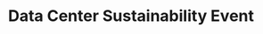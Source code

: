 ---
title: Data Center Sustainability Event
featured: yes
start-date: April 6, 2022
end-date: April 7, 2022  #otherwise use end-date
description: 
overview: The General Services Administration’s Data Center and Cloud Optimization Initiative PMO is collaborating with government and industry partners to host a virtual Data Center Sustainability Summit.
image: cio-logo-color.png
image-alt: CIO Council Logo
link: /programs-and-events/sustainability-summit/
---